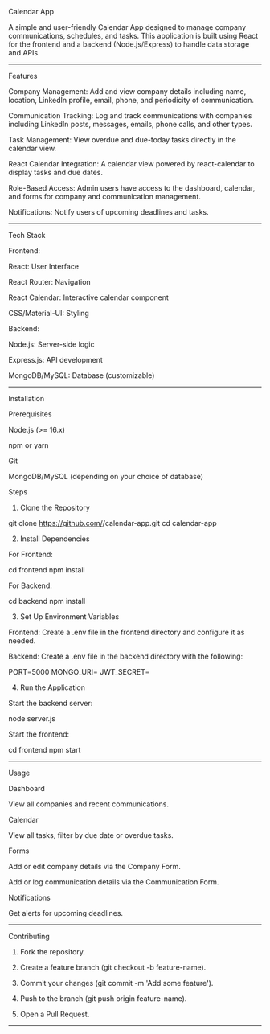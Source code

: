 Calendar App

A simple and user-friendly Calendar App designed to manage company communications, schedules, and tasks. This application is built using React for the frontend and a backend (Node.js/Express) to handle data storage and APIs.


---

Features

Company Management: Add and view company details including name, location, LinkedIn profile, email, phone, and periodicity of communication.

Communication Tracking: Log and track communications with companies including LinkedIn posts, messages, emails, phone calls, and other types.

Task Management: View overdue and due-today tasks directly in the calendar view.

React Calendar Integration: A calendar view powered by react-calendar to display tasks and due dates.

Role-Based Access: Admin users have access to the dashboard, calendar, and forms for company and communication management.

Notifications: Notify users of upcoming deadlines and tasks.



---

Tech Stack

Frontend:

React: User Interface

React Router: Navigation

React Calendar: Interactive calendar component

CSS/Material-UI: Styling


Backend:

Node.js: Server-side logic

Express.js: API development

MongoDB/MySQL: Database (customizable)



---

Installation

Prerequisites

Node.js (>= 16.x)

npm or yarn

Git

MongoDB/MySQL (depending on your choice of database)


Steps

1. Clone the Repository

git clone https://github.com/<your-username>/calendar-app.git
cd calendar-app


2. Install Dependencies

For Frontend:

cd frontend
npm install

For Backend:

cd backend
npm install



3. Set Up Environment Variables

Frontend: Create a .env file in the frontend directory and configure it as needed.

Backend: Create a .env file in the backend directory with the following:

PORT=5000
MONGO_URI=<your-mongo-db-uri>
JWT_SECRET=<your-jwt-secret>



4. Run the Application

Start the backend server:

node server.js

Start the frontend:

cd frontend
npm start





---

Usage

Dashboard

View all companies and recent communications.


Calendar

View all tasks, filter by due date or overdue tasks.


Forms

Add or edit company details via the Company Form.

Add or log communication details via the Communication Form.


Notifications

Get alerts for upcoming deadlines.



---

Contributing

1. Fork the repository.


2. Create a feature branch (git checkout -b feature-name).


3. Commit your changes (git commit -m 'Add some feature').


4. Push to the branch (git push origin feature-name).


5. Open a Pull Request.




---
